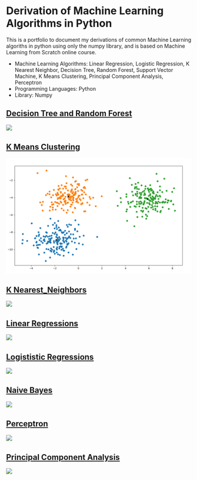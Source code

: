 # Derivation of Machine Learning Algorithms in Python
This is a portfolio to document my derivations of common Machine Learning algoriths in python using only the numpy library, and is based on Machine Learning from Scratch online course. 
* Machine Learning Algorithms: Linear Regression, Logistic Regression, K Nearest Neighbor, Decision Tree, Random Forest, Support Vector Machine, K Means Clustering, Principal Component Analysis, Perceptron
* Programming Languages: Python
* Library: Numpy

## [Decision Tree and Random Forest](https://github.com/mbyoung99/ML_Algorithm_Derivations/tree/main/Decision_Trees_Random_Forests)
![](/Images/LinearModelPlotMultiVar_.png)

## [K Means Clustering](https://github.com/mbyoung99/ML_Algorithm_Derivations/tree/main/K_Means_Clustering)
![](/K_Means_Clustering/k_means.PNG)

## [K Nearest_Neighbors](https://github.com/mbyoung99/ML_Algorithm_Derivations/tree/main/K_Nearest_Neighbors)
![](/Images/LinearModelPlotMultiVar_.png)

## [Linear Regressions](https://github.com/mbyoung99/ML_Algorithm_Derivations/tree/main/Linear_Regressions)
![](/Images/LinearModelPlotMultiVar_.png)

## [Logististic Regressions](https://github.com/mbyoung99/ML_Algorithm_Derivations/tree/main/Logististic_Regressions)
![](/Images/LinearModelPlotMultiVar_.png)

## [Naive Bayes](https://github.com/mbyoung99/ML_Algorithm_Derivations/tree/main/Naive_Bayes)
![](/Images/LinearModelPlotMultiVar_.png)

## [Perceptron](https://github.com/mbyoung99/ML_Algorithm_Derivations/tree/main/Perceptron)
![](/Images/LinearModelPlotMultiVar_.png)

## [Principal Component Analysis](https://github.com/mbyoung99/ML_Algorithm_Derivations/tree/main/Principal_Component_Analysis)
![](/Images/LinearModelPlotMultiVar_.png)

